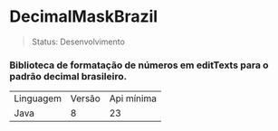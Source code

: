 <h1>DecimalMaskBrazil</h1>

> Status: Desenvolvimento

### Biblioteca de formatação de números em editTexts para o padrão decimal brasileiro.  

<table>
  <tr>
    <td>Linguagem</td>
    <td>Versão</td>
    <td>Api mínima</td>
  </tr>
   <tr>
    <td>Java</td>
    <td>8</td>
     <td>23</td>
  </tr>
</table>
